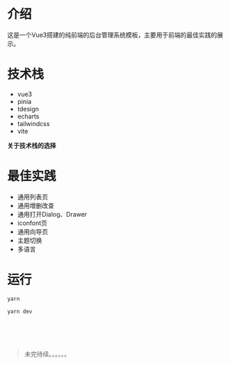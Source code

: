 # 介绍
这是一个Vue3搭建的纯前端的后台管理系统模板，主要用于前端的最佳实践的展示。

# 技术栈
- vue3
- pinia
- tdesign
- echarts
- tailwindcss
- vite

**关于技术栈的选择**

# 最佳实践
- 通用列表页
- 通用增删改查
- 通用打开Dialog、Drawer
- iconfont页
- 通用向导页
- 主题切换
- 多语言

# 运行

```bash
yarn

yarn dev
```

<br>
<br>
<br>

> 未完待续。。。。。。